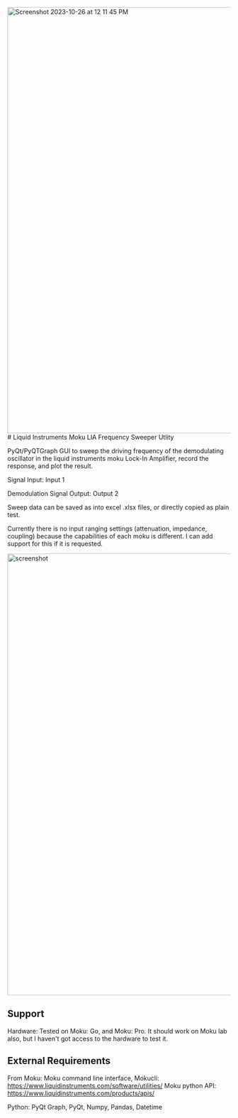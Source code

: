 <img width="960" alt="Screenshot 2023-10-26 at 12 11 45 PM" src="https://github.com/claudemeffan/Moku_python_Sweeper_Utility/assets/85162202/f9f9180a-cffc-41a8-b754-ed99544f54b3"># Liquid Instruments Moku LIA Frequency Sweeper Utlity

PyQt/PyQTGraph GUI to sweep the driving frequency of the demodulating oscillator in the liquid instruments moku Lock-In Amplifier, record the response, and plot the result.

Signal Input: Input 1

Demodulation Signal Output: Output 2

Sweep data can be saved as into excel .xlsx files, or directly copied as plain test.

Currently there is no input ranging settings (attenuation, impedance, coupling) because the capabilities of each moku is different. I can add support for this if it is requested.

<img width="995" alt="screenshot" src="https://github.com/claudemeffan/Moku_python_Sweeper_Utility/assets/85162202/bdf3c6bf-c735-4989-9e8d-728fc25b71cb">


## Support

Hardware: Tested on Moku: Go, and Moku: Pro. It should work on Moku lab also, but I haven't got access to the hardware to test it.

## External Requirements

From Moku: 
Moku command line interface, Mokucli: https://www.liquidinstruments.com/software/utilities/ 
Moku python API: https://www.liquidinstruments.com/products/apis/

Python:
PyQt Graph, PyQt, Numpy, Pandas, Datetime

